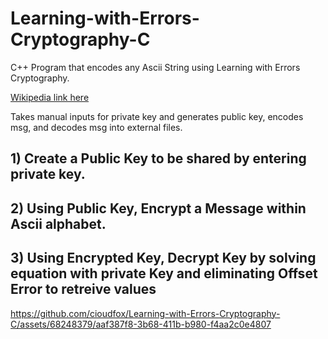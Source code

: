 # Learning-with-Errors-Cryptography-C
C++ Program that encodes any Ascii String using Learning with Errors Cryptography. 

[Wikipedia link here](https://en.wikipedia.org/wiki/Learning_with_errors)

Takes manual inputs for private key and generates public key, encodes msg, and decodes msg into external files.

## 1) Create a Public Key to be shared by entering private key.

## 2) Using Public Key, Encrypt a Message within Ascii alphabet.

## 3) Using Encrypted Key, Decrypt Key by solving equation with private Key and eliminating Offset Error to retreive values

https://github.com/cioudfox/Learning-with-Errors-Cryptography-C/assets/68248379/aaf387f8-3b68-411b-b980-f4aa2c0e4807




